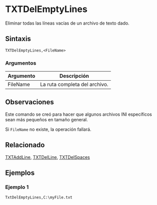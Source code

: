 # TXTDelEmptyLines

Eliminar todas las líneas vacías de un archivo de texto dado.

## Sintaxis

```pebakery
TXTDelEmptyLines,<FileName>
```

### Argumentos

| Argumento | Descripción |
| --- | --- |
| FileName | La ruta completa del archivo. |

## Observaciones

Este comando se creó para hacer que algunos archivos INI específicos sean más pequeños en tamaño general.

Si `FileName` no existe, la operación fallará.

## Relacionado

[TXTAddLine](./TXTAddLine.md), [TXTDelLine](./TXTDelLine.md), [TXTDelSpaces](./TXTDelSpaces.md)

## Ejemplos

### Ejemplo 1

```pebakery
TxtDelEmptyLines,C:\myFile.txt
```
